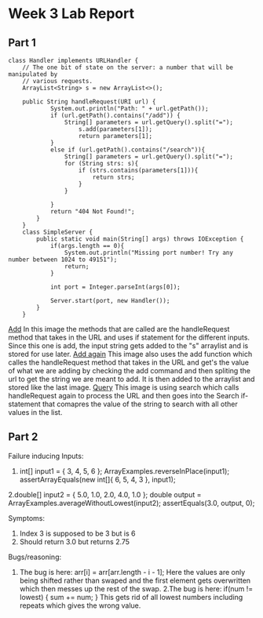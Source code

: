 # Week 3 Lab Report 
## Part 1
```
class Handler implements URLHandler {
    // The one bit of state on the server: a number that will be manipulated by
    // various requests.
    ArrayList<String> s = new ArrayList<>();

    public String handleRequest(URI url) {
            System.out.println("Path: " + url.getPath());
            if (url.getPath().contains("/add")) {
                String[] parameters = url.getQuery().split("=");
                    s.add(parameters[1]);
                    return parameters[1];
            }
            else if (url.getPath().contains("/search")){
                String[] parameters = url.getQuery().split("=");
                for (String strs: s){
                    if (strs.contains(parameters[1])){
                        return strs;
                    }
                }

            }
            return "404 Not Found!";
        }
    }
    class SimpleServer {
        public static void main(String[] args) throws IOException {
            if(args.length == 0){
                System.out.println("Missing port number! Try any number between 1024 to 49151");
                return;
            }
    
            int port = Integer.parseInt(args[0]);
    
            Server.start(port, new Handler());
        }
    }
 ```
   [Add](add1.png)
    In this image the methods that are called are the handleRequest method that takes in the URL and uses if statement for the different inputs. Since this one is add, the input string gets added to the "s" arraylist and is stored for use later. 
    [Add again](add2.png)
    This image also uses the add function which calles the handleRequest method that takes in the URL and get's the value of what we are adding by checking the add command and then spliting the url to get the string we are meant to add. It is then added to the arraylist and stored like the last image.
    [Query](query.png)
    This image is using search which calls handleRequest again to process the URL and then goes into the Search if-statement that comapres the value of the string to search with all other values in the list.
   >
   ## Part 2
   Failure inducing Inputs:
   1. int[] input1 = { 3, 4, 5, 6 };
ArrayExamples.reverseInPlace(input1);
assertArrayEquals(new int[]{ 6, 5, 4, 3 }, input1);

2.double[] input2 = { 5.0, 1.0, 2.0, 4.0, 1.0 };
    double output = ArrayExamples.averageWithoutLowest(input2);
    assertEquals(3.0, output, 0);


Symptoms:
1. Index 3 is supposed to be 3 but is 6
2. Should return 3.0 but returns 2.75


Bugs/reasoning:
1. The bug is here: arr[i] = arr[arr.length - i - 1];
Here the values are only being shifted rather than swaped and the first element gets overwritten which then messes up the rest of the swap. 
2.The bug is here: if(num != lowest) { sum += num; }
This gets rid of all lowest numbers including repeats which gives the wrong value. 


    
  
    
